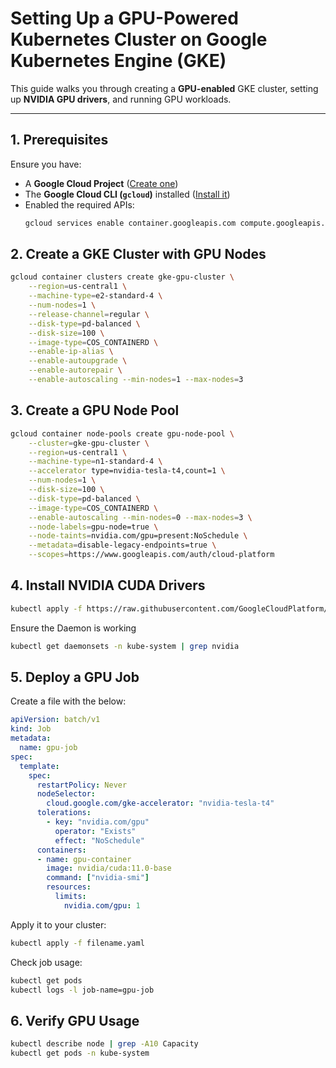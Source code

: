 # **Setting Up a GPU-Powered Kubernetes Cluster on Google Kubernetes Engine (GKE)**

This guide walks you through creating a **GPU-enabled** GKE cluster, setting up **NVIDIA GPU drivers**, and running GPU workloads.

---

## **1. Prerequisites**

Ensure you have:
- A **Google Cloud Project** ([Create one](https://console.cloud.google.com/))
- The **Google Cloud CLI (`gcloud`)** installed ([Install it](https://cloud.google.com/sdk/docs/install))
- Enabled the required APIs:
  ```bash
  gcloud services enable container.googleapis.com compute.googleapis.com
## **2. Create a GKE Cluster with GPU Nodes**
```bash
gcloud container clusters create gke-gpu-cluster \
    --region=us-central1 \
    --machine-type=e2-standard-4 \
    --num-nodes=1 \
    --release-channel=regular \
    --disk-type=pd-balanced \
    --disk-size=100 \
    --image-type=COS_CONTAINERD \
    --enable-ip-alias \
    --enable-autoupgrade \
    --enable-autorepair \
    --enable-autoscaling --min-nodes=1 --max-nodes=3
```

## **3. Create a GPU Node Pool**
```bash
gcloud container node-pools create gpu-node-pool \
    --cluster=gke-gpu-cluster \
    --region=us-central1 \
    --machine-type=n1-standard-4 \
    --accelerator type=nvidia-tesla-t4,count=1 \
    --num-nodes=1 \
    --disk-size=100 \
    --disk-type=pd-balanced \
    --image-type=COS_CONTAINERD \
    --enable-autoscaling --min-nodes=0 --max-nodes=3 \
    --node-labels=gpu-node=true \
    --node-taints=nvidia.com/gpu=present:NoSchedule \
    --metadata=disable-legacy-endpoints=true \
    --scopes=https://www.googleapis.com/auth/cloud-platform
```

## **4.  Install NVIDIA CUDA Drivers**
```bash
kubectl apply -f https://raw.githubusercontent.com/GoogleCloudPlatform/container-engine-accelerators/main/daemonset.yaml
```
Ensure the Daemon is working
```bash
kubectl get daemonsets -n kube-system | grep nvidia
```
## **5. Deploy a GPU Job**

Create a file with the below:

```yaml
apiVersion: batch/v1
kind: Job
metadata:
  name: gpu-job
spec:
  template:
    spec:
      restartPolicy: Never
      nodeSelector:
        cloud.google.com/gke-accelerator: "nvidia-tesla-t4"
      tolerations:
        - key: "nvidia.com/gpu"
          operator: "Exists"
          effect: "NoSchedule"
      containers:
      - name: gpu-container
        image: nvidia/cuda:11.0-base
        command: ["nvidia-smi"]
        resources:
          limits:
            nvidia.com/gpu: 1
```
Apply it to your cluster:
```bash
kubectl apply -f filename.yaml
```
Check job usage:
```bash
kubectl get pods
kubectl logs -l job-name=gpu-job
```

## **6. Verify GPU Usage**
```bash
kubectl describe node | grep -A10 Capacity
kubectl get pods -n kube-system
```